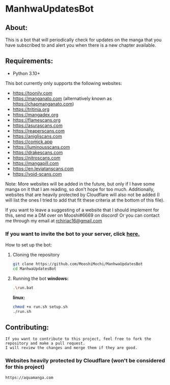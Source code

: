 # ManhwaUpdatesBot

## About:

This is a bot that will periodically check for updates on the manga that you have subscribed to and alert you when there is a new chapter available.

## Requirements:

- Python 3.10+

This bot currently only supports the following websites:

- https://toonily.com
- https://manganato.com (alternatively known as https://chapmanganato.com)
- https://tritinia.org
- https://mangadex.org
- https://flamescans.org
- https://asurascans.com
- https://reaperscans.com
- https://anigliscans.com
- https://comick.app
- https://luminousscans.com
- https://drakescans.com
- https://nitroscans.com
- https://mangapill.com
- https://en.leviatanscans.com
- https://void-scans.com

Note: More websites will be added in the future, but only if I have some manga on it that I am reading, so don't hope for too much.
Additionally, websites that are heavily protected by Cloudflare will also not be added (I will list the ones I tried to 
add that fit these criteria at the bottom of this file).

If you want to leave a suggesting of a website that I should implement for this, send me a DM over on Mooshi#6669 on discord!
Or you can contact me through my email at rchiriac16@gmail.com

### If you want to invite the bot to your server, click [here.](https://discord.com/api/oauth2/authorize?client_id=1031998059447590955&permissions=412854111296&scope=bot%20applications.commands)
  
How to set up the bot:

1. Cloning the repository

   ```bash
   git clone https://github.com/MooshiMochi/ManhwaUpdatesBot
   cd ManhwaUpdatesBot
   ```

2. Running the bot
   **windows:**

   ```bash
   .\run.bat
   ```

   **linux:**

   ```bash
   chmod +x run.sh setup.sh
   ./run.sh
   ```

## Contributing:
   ```
   If you want to contribute to this project, feel free to fork the repository and make a pull request.
   I will review the changes and merge them if they are good.
   ``` 

### Websites heavily protected by Cloudflare (won't be considered for this project)
   ```
   https://aquamanga.com
   ```
